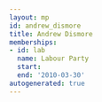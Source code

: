 ```yaml
---
layout: mp
id: andrew_dismore
title: Andrew Dismore
memberships:
- id: lab
  name: Labour Party
  start: 
  end: '2010-03-30'
autogenerated: true
---
```


